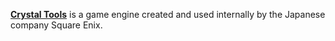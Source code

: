 [**Crystal Tools**](https://en.wikipedia.org/wiki/Crystal_Tools) is a game engine created and used internally by the Japanese company Square Enix.